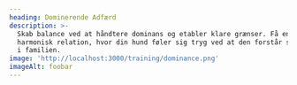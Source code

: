 ```yaml
---
heading: Dominerende Adfærd
description: >-
  Skab balance ved at håndtere dominans og etabler klare grænser. Få en
  harmonisk relation, hvor din hund føler sig tryg ved at den forstår sin plads
  i familien.
image: 'http://localhost:3000/training/dominance.png'
imageAlt: foobar
---
```


